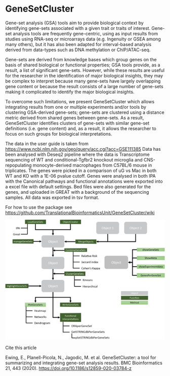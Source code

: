 # GeneSetCluster

Gene-set analysis (GSA) tools aim to provide biological context by identifying gene-sets associated with a given trait or traits of interest. Gene-set analysis tools are frequently gene-centric, using as input results from studies using RNA-seq or microarrays data (e.g. Ingenuity or GSEA among many others), but it has also been adapted for interval-based analysis derived from data-types such as DNA methylation or ChIP/ATAC-seq. 

Gene-sets are derived from knowledge bases which group genes on the basis of shared biological or functional properties; GSA tools provide, as a result, a list of significant gene-sets. However, while these results are useful for the researcher in the identification of major biological insights, they may be complex to interpret because many gene-sets have largely overlapping gene content or because the result consists of a large number of gene-sets making it complicated to identify the major biological insights. 

To overcome such limitations, we present GeneSetCluster which allows integrating results from one or multiple experiments and/or tools by clustering GSA-derived gene-sets; gene-sets are clustered using a distance metric derived from shared genes between gene-sets. As a result, GeneSetCluster identifies clusters of gene-sets with similar gene-set definitions (i.e. gene content) and, as a result, it allows the researcher to focus on such groups for biological interpretations.

The data in the user guide is taken from https://www.ncbi.nlm.nih.gov/geo/query/acc.cgi?acc=GSE111385 Data has been analysed with Deseq2 pipeline where the data is Transcriptome sequencing of WT and conditional-Tgfbr2 knockout microglia and CNS-repopulating monocyte-derived macrophages from C57BL/6 mouse in triplicates. The genes were picked in a comparison of uG vs Mac in both WT and KO with a 1E-06 pvalue cutoff. Genes were analysed in both IPA with the Canonical pathways and functional annotations were exported into a excel file with default settings. Bed files were also generated for the genes, and uploaded in GREAT with a background of the sequencing samples. All data was exported in tsv format.

For how to use the package see https://github.com/TranslationalBioinformaticsUnit/GeneSetCluster/wiki

![Pipeline](https://github.com/TranslationalBioinformaticsUnit/GeneSetCluster/blob/master/fig/GeneSetCluster_Outline_revision.png)

Cite this article

Ewing, E., Planell-Picola, N., Jagodic, M. et al. GeneSetCluster: a tool for summarizing and integrating gene-set analysis results. BMC Bioinformatics 21, 443 (2020). https://doi.org/10.1186/s12859-020-03784-z
